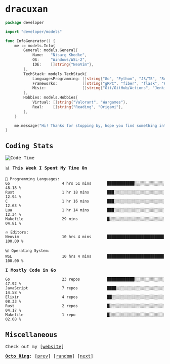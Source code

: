 <!-- Banner -->
<!--
<img src="https://i.imgur.com/mz4ym1F.png" style="max-height:550px"/>
-->


<samp>
	
<!-- Coded Intro -->
	
# dracuxan

```go
package developer

import "developer/models"

func InfoGenerator() {
	me := models.Info{
		General: models.General{
			Name:   "Nisarg Khodke",
			OS:     "Windows/WSL-2",
			IDE:    []string{"NeoVim"},
		},
		TechStack: models.TechStack{
			LanguagesProgramming: []string{"Go", "Python", "JS/TS", "Rust", "C"},
			Frameworks: 	      []string{"gRPC", "fiber", "flask", "React.js", "Next.js"},
			Misic:                []string{"Git/GitHub/Actions", "Jenkins", "Docker"},
		},
		Hobbies: models.Hobbies{
			Virtual: []string{"Valorant", "Wargames"},
			Real:    []string{"Reading", "Origami"},
		},		
	}

	me.message("Hi! Thanks for stopping by, hope you find something interesting!") 
}
```

## Coding Stats


<!--START_SECTION:waka-->
![Code Time](http://img.shields.io/badge/Code%20Time-110%20hrs%208%20mins-blue)

📊 **This Week I Spent My Time On** 

```text
💬 Programming Languages: 
Go                       4 hrs 51 mins       ████████████░░░░░░░░░░░░░   48.18 % 
Rust                     1 hr 18 mins        ███░░░░░░░░░░░░░░░░░░░░░░   12.94 % 
C                        1 hr 16 mins        ███░░░░░░░░░░░░░░░░░░░░░░   12.63 % 
Lua                      1 hr 14 mins        ███░░░░░░░░░░░░░░░░░░░░░░   12.34 % 
Makefile                 29 mins             █░░░░░░░░░░░░░░░░░░░░░░░░   04.81 % 

🔥 Editors: 
Neovim                   10 hrs 4 mins       █████████████████████████   100.00 % 

💻 Operating System: 
WSL                      10 hrs 4 mins       █████████████████████████   100.00 % 
```

**I Mostly Code in Go** 

```text
Go                       23 repos            ████████████░░░░░░░░░░░░░   47.92 % 
JavaScript               7 repos             ████░░░░░░░░░░░░░░░░░░░░░   14.58 % 
Elixir                   4 repos             ██░░░░░░░░░░░░░░░░░░░░░░░   08.33 % 
Rust                     2 repos             █░░░░░░░░░░░░░░░░░░░░░░░░   04.17 % 
Makefile                 1 repo              █░░░░░░░░░░░░░░░░░░░░░░░░   02.08 % 
```




<!--END_SECTION:waka-->

## Miscellaneous

Check out my [[website](https://bynisarg.in/)]

[**Octo Ring**](https://octo-ring.com/):
[[prev](https://octo-ring.com/p/dracuxan/prev)]  [[random](https://octo-ring.com/p/dracuxan/random)]  [[next](https://octo-ring.com/p/dracuxan/next)]

</samp>
